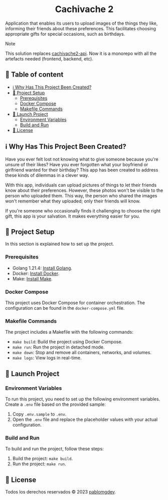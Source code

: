 <h1 align=center>Cachivache 2</h1>

<p>Application that enables its users to upload images of the things they like, informing their friends about these preferences. This facilitates choosing appropriate gifts for special occasions, such as birthdays.</p>

> [!NOTE]
> This solution replaces <a href=https://github.com/pablomgdev/cachivache2-api>cachivache2-api</a>. Now it is a monorepo with all the artefacts needed (frontend, backend, etc).


## 📄 Table of content
- [ℹ️ Why Has This Project Been Created?](https://github.com/pablomgdev/cachivache2#%E2%84%B9%EF%B8%8F-why-has-this-project-been-created)
- [🧱 Project Setup](https://github.com/pablomgdev/cachivache2#-project-setup)
  - [Prerequisites](https://github.com/pablomgdev/cachivache2#prerequisites)
  - [Docker Compose](https://github.com/pablomgdev/cachivache2#docker-compose)
  - [Makefile Commands](https://github.com/pablomgdev/cachivache2?#makefile-commands)
- [🚀 Launch Project](https://github.com/pablomgdev/cachivache2#-launch-project)
  - [Environment Variables](https://github.com/pablomgdev/cachivache2#environment-variables)
  - [Build and Run](https://github.com/pablomgdev/cachivache2#build-and-run)
- [🪪 License](https://github.com/pablomgdev/cachivache2#-license)


## ℹ️ Why Has This Project Been Created?
Have you ever felt lost not knowing what to give someone because you're unsure of their likes? Have you ever forgotten what your boyfriend or girlfriend wanted for their birthday? This app has been created to address these kinds of dilemmas in a clever way.

With this app, individuals can upload pictures of things to let their friends know about their preferences. However, these photos won't be visible to the person who uploaded them. This way, the person who shared the images won't remember what they uploaded; only their friends will know.

If you're someone who occasionally finds it challenging to choose the right gift, this app is your salvation. It makes everything easier for you.

## 🧱 Project Setup
In this section is explained how to set up the project.

### Prerequisites
- Golang 1.21.4: [Install Golang](https://go.dev/doc/install).
- Docker: [Install Docker](https://docs.docker.com/get-docker/).
- Make: [Install Make](https://www.gnu.org/software/make/).

### Docker Compose
This project uses Docker Compose for container orchestration. The configuration can be found in the `docker-compose.yml` file.

### Makefile Commands
The project includes a Makefile with the following commands:

- `make build`: Build the project using Docker Compose.
- `make run`: Run the project in detached mode.
- `make down`: Stop and remove all containers, networks, and volumes.
- `make logs`: View logs in real-time.

## 🚀 Launch Project
### Environment Variables
To run this project, you need to set up the following environment variables. Create a `.env` file based on the provided sample:

1. Copy `.env.sample` to `.env`.
1. Open the `.env` file and replace the placeholder values with your actual configuration.

### Build and Run
To build and run the project, follow these steps:

1. Build the project: `make build`.
1. Run the project: `make run`.

## 🪪 License
Todos los derechos reservados © 2023 [pablomgdev](https://github.com/pablomgdev).
